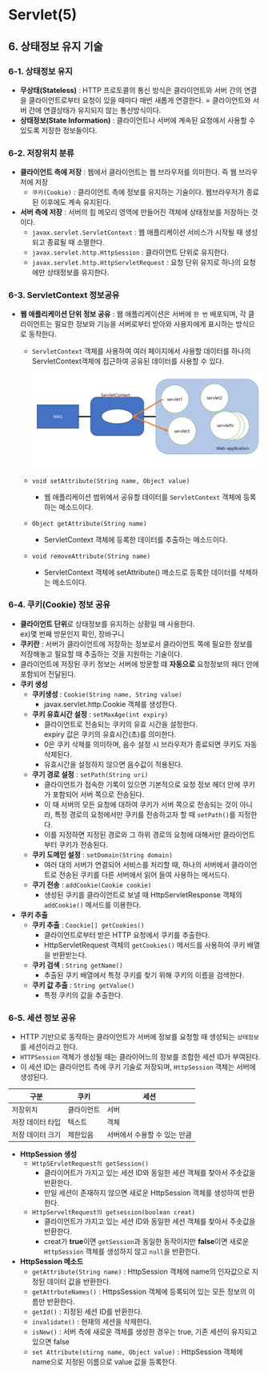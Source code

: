 # Servlet(5)

## 6. 상태정보 유지 기술

### 6-1. 상태정보 유지

- **무상태(Stateless)** : HTTP 프로토콜의 통신 방식은 클라이언트와 서버 간의 연결을 클라이언트로부터 요청이 있을 때마다 매번 새롭게 연결한다. = 클라이언트와 서버 간에 연결상태가 유지되지 않는 통신방식이다.
- **상태정보(State Information)** : 클라이언트나 서버에 계속된 요청에서 사용할 수 있도록 저장한 정보들이다.

### 6-2. 저장위치 분류

- **클라이언트 측에 저장** : 웹에서 클라이언트는 웹 브라우저를 의미한다. 즉 웹 브라우저에 저장
    - `쿠키(Cookie)` : 클라이언트 측에 정보를 유지하는 기술이다. 웹브라우저가 종료된 이후에도 계속 유지된다.
- **서버 측에 저장** : 서버의 힙 메모리 영역에 만들어진 객체에 상태정보를 저장하는 것이다.
    - `javax.servlet.ServletContext` : 웹 애플리케이션 서비스가 시작될 때 생성되고 종료될 때 소멸한다.
    - `javax.servlet.http.HttpSession` : 클라이언트 단위로 유지한다.
    - `javax.servlet.http.HttpServletRequest` : 요청 단위 유지로 하나의 요청에만 상태정보를 유지한다.

### 6-3. ServletContext 정보공유

- **웹 애플리케이션 단위 정보 공유** : 웹 애플리케이션은 서버에 `한 번` 배포되며, 각 클라이언트는 필요한 정보와 기능을 서버로부터 받아와 사용자에게 표시하는 방식으로 동작한다.
    - `ServletContext` 객체를 사용하여 여러 페이지에서 사용할 데이터를 하나의 ServletContext객체에 접근하여 공유된 데이터를 사용할 수 있다.
        
        <img src = "../data/Servlet(5)_ServletContext 객체.png">
        
    - `void setAttribute(String name, Object value)`
        - 웹 애플리케이션 범위에서 공유할 데이터를 `ServletContext` 객체에 등록하는 메소드이다.
    - `Object getAttribute(String name)`
        - ServletContext 객체에 등록한 데이터를 추출하는 메소드이다.
    - `void removeAttribute(String name)`
        - ServletContext 객체에 setAttribute() 메소드로 등록한 데이터를 삭제하는 메소드이다.

### 6-4. 쿠키(Cookie) 정보 공유

- **클라이언트 단위**로 상태정보를 유지하는 상황일 때 사용한다. <br>
ex)몇 번째 방문인지 확인, 장바구니
- **쿠키란** : 서버가 클라이언트에 저장하는 정보로서 클라이언트 쪽에 필요한 정보를 저장해놓고 필요할 때 추출하는 것을 지원하는 기술이다.
- 클라이언트에 저장된 쿠키 정보는 서버에 방문할 떄 **자동으로** 요청정보의 헤더 안에 포함되어 전달된다.
- **쿠키 생성**
    - **쿠키생성** : `Cookie(String name, String value)`
        - javax.servlet.http.Cookie 객체를 생성한다.
    - **쿠키 유효시간 설정** : `setMaxAge(int expiry)`
        - 클라이언트로 전송되는 쿠키의 유효 시간을 설정한다. <br>expiry 값은 쿠키의 유효시간(초)를 의미한다.
        - 0은 쿠키 삭제를 의미하며, 음수 설정 시 브라우저가 종료되면 쿠키도 자동 삭제된다.
        - 유효시간을 설정하지 않으면 음수값이 적용된다.
    - **쿠기 경로 설정** : `setPath(String uri)`
        - 클라이언트가 접속한 기록이 있으면 기본적으로 요청 정보 헤더 안에 쿠키가 포함되어 서버 쪽으로 전송된다. 
        - 이 때 서버의 모든 요청에 대하여 쿠키가 서버 쪽으로 전송되는 것이 아니라, 특정 경로의 요청에서만 쿠키를 전송하고자 할 때 `setPath()`를 지정한다.
        - 이를 지정하면 지정된 경로와 그 하위 경로의 요청에 대해서만 클라이언트부터 쿠키가 전송된다.
    - **쿠키 도메인 설정** : `setDomain(String domain)`
        - 여러 대의 서버가 연결되어 서비스를 처리할 때, 하나의 서버에서 클라이언트로 전송된 쿠키를 다른 서버에서 읽어 들여 사용하는 메서드다.
    - **쿠기 전송** : `addCookie(Cookie cookie)`
        - 생성된 쿠키를 클라이언트로 보낼 때 HttpServletResponse 객체의 `addCookie()` 메서드를 이용한다.
- **쿠키 추출**
    - **쿠키 추출** : `Coockie[] getCookies()`
        - 클라이언트로부터 받은 HTTP 요청에서 쿠키를 추출한다.
        - HttpServletRequest 객체의 `getCookies()` 메서드를 사용하여 쿠키 배열을 반환받는다.
    - **쿠키 검색** : `String getName()`
        - 추출된 쿠키 배열에서 특정 쿠키를 찾기 위해 쿠키의 이름을 검색한다.
    - **쿠키 값 추출** : `String getValue()`
        - 특정 쿠키의 값을 추출한다.

### 6-5. 세션 정보 공유

- HTTP 기반으로 동작하는 클라이언트가 서버에 정보를 요청할 때 생성되는 `상태정보`를 세션이라고 한다.
- `HTTPSession` 객체가 생성될 때는 클라이어느의 정보를 조합한 세션 ID가 부여된다.
- 이 세션 ID는 클라이언트 측에 쿠키 기술로 저장되며, `HttpSession` 객체는 서버에 생성된다.

| 구분 | 쿠키 | 세션 |
| --- | --- | --- |
| 저장위치 | 클라이언트 | 서버 |
| 저장 데이터 타입 | 텍스트 | 객체 |
| 저장 데이터 크기 | 제한있음 | 서버에서 수용할 수 있는 만큼 |
- **HttpSession 생성**
    - `HttpSErvletRequest의 getSession()`
        - 클라이어트가 가지고 있는 세션 ID와 동일한 세션 객체를 찾아서 주솟값을 반환한다.
        - 만일 세션이 존재하지 않으면 새로운 HttpSession 객체를 생성하여 반환한다.
    - `HttpServeltRequest의 getsession(boolean creat)`
        - 클라이언트가 가지고 있는 세션 ID와 동일한 세션 객체를 찾아서 주솟값을 반환한다.
        - creat가 **true**이면 `getSession`과 동일한 동작이지만 **false**이면 새로운 `HttpSession` 객체를 생성하지 않고 `null`을 반환한다.
- **HttpSession 메소드**
    - `getAttribute(String name)` : HttpSession 객체에 name의 인자값으로 지정된 데이터 값을 반환한다.
    - `getAttrbuteNames()` : HttpsSession 객체에 등록되어 있는 모든 정보의 이름만 반환한다.
    - `getId()` : 지정된 세션 ID를 반환한다.
    - `invalidate()` : 현재의 세션을 삭제한다.
    - `isNew()` : 서버 측에 새로운 객체를 생성한 경우는 true, 기존 세션이 유지되고 있으면 false
    - `set Attribute(stirng name, Object value)` : HttpSession 객체에 name으로 지정된 이름으로 value 값을 등록한다.